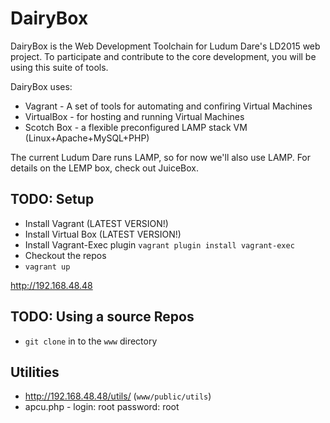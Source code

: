 # DairyBox
DairyBox is the Web Development Toolchain for Ludum Dare's LD2015 web project. To participate and contribute to the core development, you will be using this suite of tools.

DairyBox uses: 
* Vagrant - A set of tools for automating and confiring Virtual Machines
* VirtualBox - for hosting and running Virtual Machines
* Scotch Box - a flexible preconfigured LAMP stack VM (Linux+Apache+MySQL+PHP)

The current Ludum Dare runs LAMP, so for now we'll also use LAMP. For details on the LEMP box, check out JuiceBox.

## TODO: Setup
* Install Vagrant (LATEST VERSION!)
* Install Virtual Box (LATEST VERSION!)
* Install Vagrant-Exec plugin
  `vagrant plugin install vagrant-exec`
* Checkout the repos
* `vagrant up`

http://192.168.48.48

## TODO: Using a source Repos
* `git clone` in to the `www` directory

## Utilities
* http://192.168.48.48/utils/ (`www/public/utils`)
* apcu.php - login: root  password: root
